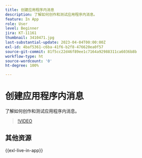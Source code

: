 ```yaml
---
title: 创建应用程序内消息
description: 了解如何创作和测试应用程序内消息。
feature: In App
role: User
level: Beginner
jira: KT-11161
thumbnail: 3410471.jpg
last-substantial-update: 2023-04-04T00:00:00Z
exl-id: 4baf5361-c6ba-41f6-b2f8-476620ea0f57
source-git-commit: 81f5cc22d46f89ee1c7164a92988311ca6036b8b
workflow-type: ht
source-wordcount: '0'
ht-degree: 100%

---
```


# 创建应用程序内消息

了解如何创作和测试应用程序内消息。

>[!VIDEO](https://video.tv.adobe.com/v/3410471?quality=12&learn=on)

## 其他资源

{{exl-live-in-app}}
